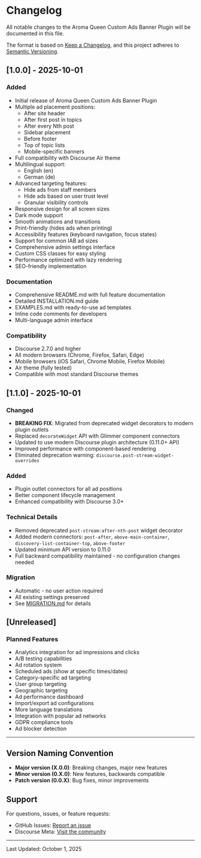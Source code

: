 # Changelog

All notable changes to the Aroma Queen Custom Ads Banner Plugin will be documented in this file.

The format is based on [Keep a Changelog](https://keepachangelog.com/en/1.0.0/),
and this project adheres to [Semantic Versioning](https://semver.org/spec/v2.0.0.html).

## [1.0.0] - 2025-10-01

### Added
- Initial release of Aroma Queen Custom Ads Banner Plugin
- Multiple ad placement positions:
  - After site header
  - After first post in topics
  - After every Nth post
  - Sidebar placement
  - Before footer
  - Top of topic lists
  - Mobile-specific banners
- Full compatibility with Discourse Air theme
- Multilingual support:
  - English (en)
  - German (de)
- Advanced targeting features:
  - Hide ads from staff members
  - Hide ads based on user trust level
  - Granular visibility controls
- Responsive design for all screen sizes
- Dark mode support
- Smooth animations and transitions
- Print-friendly (hides ads when printing)
- Accessibility features (keyboard navigation, focus states)
- Support for common IAB ad sizes
- Comprehensive admin settings interface
- Custom CSS classes for easy styling
- Performance optimized with lazy rendering
- SEO-friendly implementation

### Documentation
- Comprehensive README.md with full feature documentation
- Detailed INSTALLATION.md guide
- EXAMPLES.md with ready-to-use ad templates
- Inline code comments for developers
- Multi-language admin interface

### Compatibility
- Discourse 2.7.0 and higher
- All modern browsers (Chrome, Firefox, Safari, Edge)
- Mobile browsers (iOS Safari, Chrome Mobile, Firefox Mobile)
- Air theme (fully tested)
- Compatible with most standard Discourse themes

## [1.1.0] - 2025-10-01

### Changed
- **BREAKING FIX**: Migrated from deprecated widget decorators to modern plugin outlets
- Replaced `decorateWidget` API with Glimmer component connectors
- Updated to use modern Discourse plugin architecture (0.11.0+ API)
- Improved performance with component-based rendering
- Eliminated deprecation warning: `discourse.post-stream-widget-overrides`

### Added
- Plugin outlet connectors for all ad positions
- Better component lifecycle management
- Enhanced compatibility with Discourse 3.0+

### Technical Details
- Removed deprecated `post-stream:after-nth-post` widget decorator
- Added modern connectors: `post-after`, `above-main-container`, `discovery-list-container-top`, `above-footer`
- Updated minimum API version to 0.11.0
- Full backward compatibility maintained - no configuration changes needed

### Migration
- Automatic - no user action required
- All existing settings preserved
- See [MIGRATION.md](MIGRATION.md) for details

## [Unreleased]

### Planned Features
- Analytics integration for ad impressions and clicks
- A/B testing capabilities
- Ad rotation system
- Scheduled ads (show at specific times/dates)
- Category-specific ad targeting
- User group targeting
- Geographic targeting
- Ad performance dashboard
- Import/export ad configurations
- More language translations
- Integration with popular ad networks
- GDPR compliance tools
- Ad blocker detection

---

## Version Naming Convention

- **Major version (X.0.0)**: Breaking changes, major new features
- **Minor version (0.X.0)**: New features, backwards compatible
- **Patch version (0.0.X)**: Bug fixes, minor improvements

## Support

For questions, issues, or feature requests:
- GitHub Issues: [Report an issue](https://github.com/yourusername/discourse-aroma-queen-ads-banner/issues)
- Discourse Meta: [Visit the community](https://meta.discourse.org)

---

Last Updated: October 1, 2025



